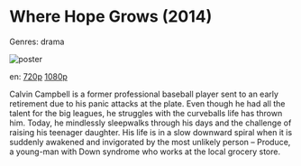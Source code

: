 # Where Hope Grows (2014)

Genres: drama

![poster](http://image.tmdb.org/t/p/w500/A5zjD5HbfbI1hyDa8uQEW5v7KQK.jpg)

en:
  [720p](magnet:?xt=urn:btih:48689b69474e028d26472bc0826020ee9fa3a97e&dn=Where+Hope+Grows+%282014%29+720p+BrRip+x264+-+YIFY&tr=udp%3A%2F%2Ftracker.openbittorrent.com%3A80%2Fannounce&tr=udp%3A%2F%2Fglotorrents.pw%3A6969%2Fannounce&tr=udp%3A%2F%2Ftracker.openbittorrent.com%3A80%2Fannounce&tr=udp%3A%2F%2Ftracker.opentrackr.org%3A1337%2Fannounce&tr=udp%3A%2F%2Fzer0day.to%3A1337%2Fannounce&tr=udp%3A%2F%2Ftracker.coppersurfer.tk%3A6969%2Fannounce)
  [1080p](magnet:?xt=urn:btih:1E585A1AAA5F4BDE045B780694CA1670A2B99AC9&tr=udp://glotorrents.pw:6969/announce&tr=udp://tracker.opentrackr.org:1337/announce&tr=udp://torrent.gresille.org:80/announce&tr=udp://tracker.openbittorrent.com:80&tr=udp://tracker.coppersurfer.tk:6969&tr=udp://tracker.leechers-paradise.org:6969&tr=udp://p4p.arenabg.ch:1337&tr=udp://tracker.internetwarriors.net:1337)
  


Calvin Campbell is a former professional baseball player sent to an early retirement due to his panic attacks at the plate. Even though he had all the talent for the big leagues, he struggles with the curveballs life has thrown him. Today, he mindlessly sleepwalks through his days and the challenge of raising his teenager daughter. His life is in a slow downward spiral when it is suddenly awakened and invigorated by the most unlikely person – Produce, a young-man with Down syndrome who works at the local grocery store.